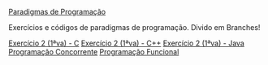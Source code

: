 <a href="https://groups.google.com/forum/#!forum/paradigmasprogramacaoufrpe">Paradigmas de Programação</a>

Exercícios e códigos de paradigmas de programação. Divido em Branches!

<a href="https://github.com/fabioafreitas/Paradigmas/tree/codigos_c">Exercício 2 (1ªva) - C</a>
<a title="&#013"></a>
<a href="https://github.com/fabioafreitas/Paradigmas/tree/codigos_c++">Exercício 2 (1ªva) - C++</a>
<a title="&#013"></a>
<a href="https://github.com/fabioafreitas/Paradigmas/tree/codigos_java">Exercício 2 (1ªva) - Java</a>
<a title="&#013"></a>
<a href="https://github.com/fabioafreitas/Paradigmas/tree/programacao_concorrente">Programação Concorrente</a>
<a title="&#013"></a>
<a href="https://github.com/fabioafreitas/Paradigmas/tree/programacao_funcional">Programação Funcional</a>
